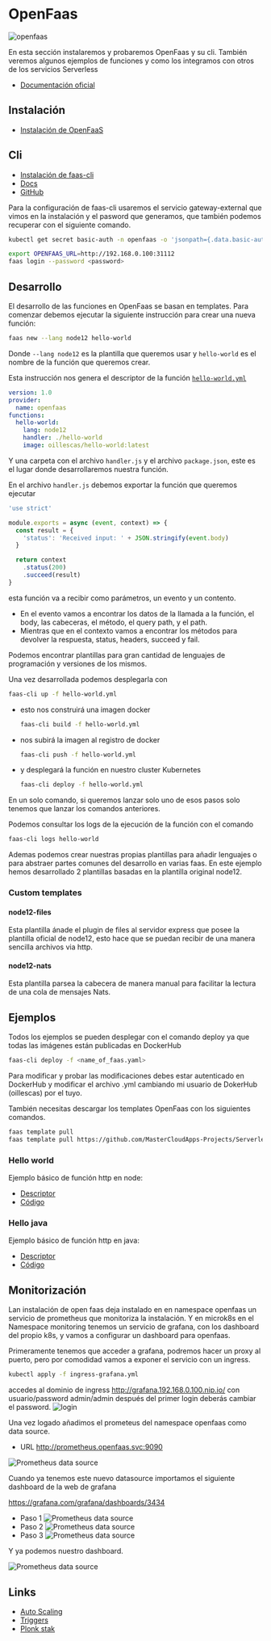 # OpenFaas

![openfaas](https://blog.alexellis.io/content/images/2017/08/faas_side.png)

En esta sección instalaremos y probaremos OpenFaas y su cli. También veremos algunos ejemplos de funciones y como los integramos con otros de los servicios Serverless

- [Documentación oficial](https://www.openfaas.com/)

## Instalación

- [Instalación de OpenFaaS](install.md)

## Cli

- [Instalación de faas-cli](https://docs.openfaas.com/cli/install/)
- [Docs](https://blog.alexellis.io/quickstart-openfaas-cli/)
- [GitHub](https://github.com/openfaas/faas-cli)

Para la configuración de faas-cli usaremos el servicio gateway-external que vimos en la instalación y el pasword que generamos, que también podemos recuperar con el siguiente comando.

```bash
kubectl get secret basic-auth -n openfaas -o 'jsonpath={.data.basic-auth-password}'| base64 -d
```

```bash
export OPENFAAS_URL=http://192.168.0.100:31112
faas login --password <password>
```

## Desarrollo

El desarrollo de las funciones en OpenFaas se basan en templates. Para comenzar debemos ejecutar la siguiente instrucción para crear una nueva función:

```bash
faas new --lang node12 hello-world
```

Donde `--lang node12` es la plantilla que queremos usar y `hello-world` es el nombre de la función que queremos crear.

Esta instrucción nos genera el descriptor de la función [`hello-world.yml`](examples/hello-world.yml)

```yml
version: 1.0
provider:
  name: openfaas
functions:
  hello-world:
    lang: node12
    handler: ./hello-world
    image: oillescas/hello-world:latest
```

Y una carpeta con el archivo `handler.js` y el archivo `package.json`, este es el lugar donde desarrollaremos nuestra función.

En el archivo `handler.js` debemos exportar la función que queremos ejecutar

```javascript
'use strict'

module.exports = async (event, context) => {
  const result = {
    'status': 'Received input: ' + JSON.stringify(event.body)
  }

  return context
    .status(200)
    .succeed(result)
}
```

esta función va a recibir como parámetros, un evento y un contento.

- En el evento vamos a encontrar los datos de la llamada a la función, el body, las cabeceras, el método, el query path, y el path.
- Mientras que en el contexto vamos a encontrar los métodos para devolver la respuesta, status, headers, succeed y fail.

Podemos encontrar plantillas para gran cantidad de lenguajes de programación y versiones de los mismos.

Una vez desarrollada podemos desplegarla con

```bash
faas-cli up -f hello-world.yml
```

- esto nos construirá una imagen docker

  ```bash
  faas-cli build -f hello-world.yml
  ```

- nos subirá la imagen al registro de docker
  
  ```bash
  faas-cli push -f hello-world.yml
  ```

- y desplegará la función en nuestro cluster Kubernetes
  
  ```bash
  faas-cli deploy -f hello-world.yml
  ```

En un solo comando, si queremos lanzar solo uno de esos pasos solo tenemos que lanzar los comandos anteriores.

Podemos consultar los logs de la ejecución de la función con el comando

```bash
faas-cli logs hello-world
```

Ademas podemos crear nuestras propias plantillas para añadir lenguajes o para abstraer partes comunes del desarrollo en varias faas. En este ejemplo hemos desarrollado 2 plantillas basadas en la plantilla original node12.

### Custom templates

#### node12-files

Esta plantilla ánade el plugin de files al servidor express que posee la plantilla oficial de node12, esto hace que se puedan recibir de una manera sencilla archivos via http.

#### node12-nats

Esta plantilla parsea la cabecera de manera manual para facilitar la lectura de una cola de mensajes Nats.

## Ejemplos

Todos los ejemplos se pueden desplegar con el comando deploy ya que todas las imágenes están publicadas en DockerHub

```bash
faas-cli deploy -f <name_of_faas.yaml>
```

Para modificar y probar las modificaciones debes estar autenticado en DockerHub y modificar el archivo .yml cambiando mi usuario de DokerHub (oillescas) por el tuyo.

También necesitas descargar los templates OpenFaas con los siguientes comandos.

```bash
faas template pull
faas template pull https://github.com/MasterCloudApps-Projects/Serverless-Kubernetes-openfass
```

### Hello world

Ejemplo básico de función http en node:

- [Descriptor](/Examples/openfaas/hello-world.yml)
- [Código](/Examples/openfaas/hello-world)

### Hello java

Ejemplo básico de función http en java:

- [Descriptor](/Examples/openfaas/hello-java.yml)
- [Código](/Examples/openfaas/hello-java/src/main/java/com/openfaas/function/Handler.java)

## Monitorización

Lan instalación de open faas deja instalado en en namespace openfaas un servicio de prometheus que monitoriza la instalación.
Y en microk8s en el Namespace monitoring tenemos un servicio de grafana, con los dashboard del propio k8s, y vamos a configurar un dashboard para openfaas.

Primeramente tenemos que acceder a grafana, podremos hacer un proxy al puerto, pero por comodidad vamos a exponer el servicio con un ingress.

```bash
kubectl apply -f ingress-grafana.yml
```

accedes al dominio de ingress <http://grafana.192.168.0.100.nip.io/> con usuario/password admin/admin después del primer login deberás cambiar el password.
![login](../../out/capturas/LoginGrafana.png)

Una vez logado añadimos el prometeus del namespace openfaas como data source.

- URL <http://prometheus.openfaas.svc:9090>

![Prometheus data source](../../out/capturas/datasource.png)

Cuando ya tenemos este nuevo datasource importamos el siguiente dashboard de la web de grafana

<https://grafana.com/grafana/dashboards/3434>

- Paso 1
    ![Prometheus data source](../../out/capturas/importDashboard1.png)
- Paso 2
    ![Prometheus data source](../../out/capturas/ImportDashboard2.png)
- Paso 3
    ![Prometheus data source](../../out/capturas/ImportDashboard3.png)

Y ya podemos nuestro dashboard.

![Prometheus data source](../../out/capturas/Dashboard.png)

## Links

- [Auto Scaling](https://docs.openfaas.com/architecture/autoscaling/)
- [Triggers](https://docs.openfaas.com/reference/triggers/)
- [Plonk stak](https://www.openfaas.com/blog/plonk-stack/)